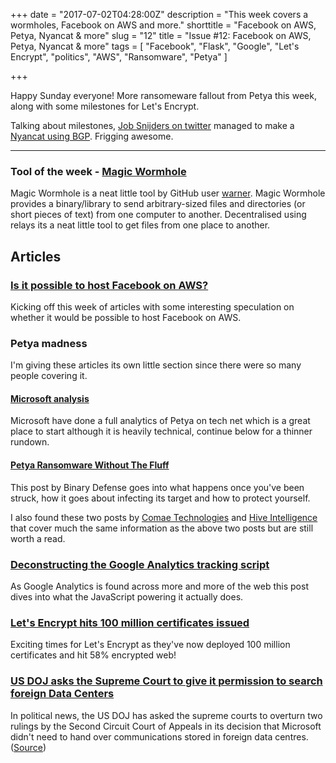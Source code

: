 +++
date = "2017-07-02T04:28:00Z"
description = "This week covers a wormholes, Facebook on AWS and more."
shorttitle = "Facebook on AWS, Petya, Nyancat & more"
slug = "12"
title = "Issue #12: Facebook on AWS, Petya, Nyancat & more"
tags = [
  "Facebook",
  "Flask",
  "Google",
  "Let's Encrypt",
  "politics",
  "AWS",
  "Ransomware",
  "Petya"
]

+++

Happy Sunday everyone! More ransomeware fallout from Petya this week, along with some milestones for Let's Encrypt.

Talking about milestones, [Job Snijders on twitter](https://twitter.com/JobSnijders/status/878282231940345856) managed to make a [Nyancat using BGP](https://stat.ripe.net/widget/routing-history#w.resource=as15562&w.starttime=2017-01-15T00%3A00%3A00&w.endtime=2017-06-23T00%3A00%3A00&show=Maxmized). Frigging awesome.

---

### Tool of the week - [Magic Wormhole](https://github.com/warner/magic-wormhole/blob/master/README.md) <i class="fa fa-github"></i>  
Magic Wormhole is a neat little tool by GitHub user [warner](https://github.com/warner). Magic Wormhole provides a binary/library to send arbitrary-sized files and directories (or short pieces of text) from one computer to another. Decentralised using relays its a neat little tool to get files from one place to another.

## Articles

### [Is it possible to host Facebook on AWS?](http://blog.sqlizer.io/posts/facebook-on-aws/)  
Kicking off this week of articles with some interesting speculation on whether it would be possible to host Facebook on AWS.

### Petya madness  
I'm giving these articles its own little section since there were so many people covering it.

#### [Microsoft analysis](https://blogs.technet.microsoft.com/mmpc/2017/06/27/new-ransomware-old-techniques-petya-adds-worm-capabilities/)  
Microsoft have done a full analytics of Petya on tech net which is a great place to start although it is heavily technical, continue below for a thinner rundown.

#### [Petya Ransomware Without The Fluff](https://www.binarydefense.com/petya-ransomware-without-fluff/)  
This post by Binary Defense goes into what happens once you've been struck, how it goes about infecting its target and how to protect yourself.

I also found these two posts by [Comae Technologies](https://blog.comae.io/byata-enhanced-wannacry-a3ddd6c8dabb) and [Hive Intelligence](https://blog.hivint.com/petya-didnt-see-that-coming-771264dd5577) that cover much the same information as the above two posts but are still worth a read.

### [Deconstructing the Google Analytics tracking script](https://billfranklin.svbtle.com/deconstructing-the-ga-script)  
As Google Analytics is found across more and more of the web this post dives into what the JavaScript powering it actually does.

### [Let's Encrypt hits 100 million certificates issued](https://letsencrypt.org//2017/06/28/hundred-million-certs.html)  
Exciting times for Let's Encrypt as they've now deployed 100 million certificates and hit 58% encrypted web!

### [US DOJ asks the Supreme Court to give it permission to search foreign Data Centers](https://www.techdirt.com/articles/20170626/05205137665/doj-asks-supreme-court-to-give-it-permission-to-search-data-centers-anywhere-world.shtml)  
In political news, the US DOJ has asked the supreme courts to overturn two rulings by the Second Circuit Court of Appeals in its decision that Microsoft didn't need to hand over communications stored in foreign data centres. ([Source](https://www.reddit.com/r/technology/comments/6kfcfv/doj_asks_the_supreme_court_to_give_it_permission/))
